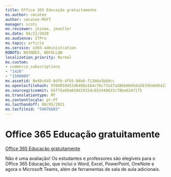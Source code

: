 ```yaml
---
title: Office 365 Educação gratuitamente
ms.author: cmcatee
author: cmcatee-MSFT
manager: scotv
ms.reviewer: jkinma, jmueller
ms.date: 04/21/2020
ms.audience: ITPro
ms.topic: article
ms.service: o365-administration
ROBOTS: NOINDEX, NOFOLLOW
localization_priority: Normal
ms.custom:
- commerce_subscriptions
- "1426"
- "1500009"
ms.assetid: 8e48c645-8df6-4fb5-8da6-f13b0a3bb0cc
ms.openlocfilehash: 970d059d52d6408a1b4c70c731d7a306b60d5da597d5e045423751c3960fe582
ms.sourcegitcommit: b5f7da89a650d2915dc652449623c78be6247175
ms.translationtype: MT
ms.contentlocale: pt-PT
ms.lasthandoff: 08/05/2021
ms.locfileid: "54076683"
---
```

# <a name="office-365-education-for-free"></a>Office 365 Educação gratuitamente

[Office 365 Educação gratuitamente](https://products.office.com/student/office-in-education?ms.officeurl=students)
  
Não é uma avaliação! Os estudantes e professores são elegíveis para o Office 365 Educação, que inclui o Word, Excel, PowerPoint, OneNote e agora o Microsoft Teams, além de ferramentas de sala de aula adicionais.